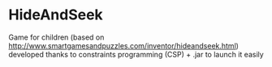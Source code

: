 # HideAndSeek

Game for children (based on http://www.smartgamesandpuzzles.com/inventor/hideandseek.html) developed thanks to constraints programming (CSP) + .jar to launch it easily
